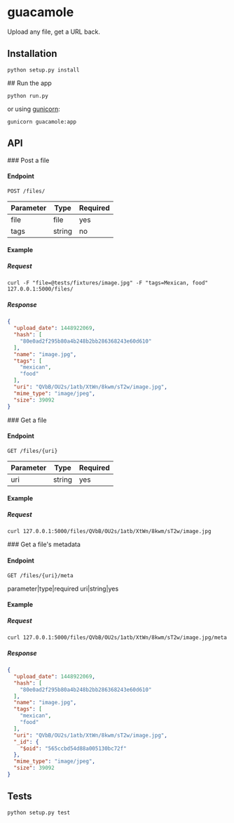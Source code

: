 # guacamole
Upload any file, get a URL back.

## Installation

`python setup.py install`

## Run the app

`python run.py`

or using [gunicorn](http://gunicorn.org/):

`gunicorn guacamole:app`

## API

### Post a file

#### Endpoint 
`POST /files/`
	
  Parameter   |    Type    | Required
------------- | ---------- | --------
    file      |    file    |   yes
    tags      |   string   |   no

#### Example

##### Request
`curl -F "file=@tests/fixtures/image.jpg" -F "tags=Mexican, food" 127.0.0.1:5000/files/`

##### Response
```json
{
  "upload_date": 1448922069,
  "hash": [
    "80e0ad2f295b80a4b248b2bb286368243e60d610"
  ],
  "name": "image.jpg",
  "tags": [
    "mexican",
    "food"
  ],
  "uri": "QVbB/OU2s/1atb/XtWn/8kwm/sT2w/image.jpg",
  "mime_type": "image/jpeg",
  "size": 39092
}
```

### Get a file

#### Endpoint 
`GET /files/{uri}`

  Parameter   |    Type    | Required
------------- | ---------- | --------
     uri      |   string   |   yes

#### Example

##### Request
`curl 127.0.0.1:5000/files/QVbB/OU2s/1atb/XtWn/8kwm/sT2w/image.jpg`


### Get a file's metadata

#### Endpoint 
`GET /files/{uri}/meta`

parameter|type|required
uri|string|yes

#### Example

##### Request
`curl 127.0.0.1:5000/files/QVbB/OU2s/1atb/XtWn/8kwm/sT2w/image.jpg/meta`

##### Response
```json
{
  "upload_date": 1448922069,
  "hash": [
    "80e0ad2f295b80a4b248b2bb286368243e60d610"
  ],
  "name": "image.jpg",
  "tags": [
    "mexican",
    "food"
  ],
  "uri": "QVbB/OU2s/1atb/XtWn/8kwm/sT2w/image.jpg",
  "_id": {
    "$oid": "565ccbd54d88a005130bc72f"
  },
  "mime_type": "image/jpeg",
  "size": 39092
}
```

## Tests

`python setup.py test`